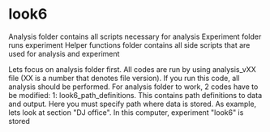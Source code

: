 # look6

Analysis folder contains all scripts necessary for analysis
Experiment folder runs experiment
Helper functions folder contains all side scripts that are used for analysis and experiment

Lets focus on analysis folder first. 
All codes are run by using analysis_vXX file (XX is a number that denotes file version). If you run this code, all analysis should be performed.
For analysis folder to work, 2 codes have to be modified:
1: look6_path_definitions. This contains path definitions to data and output. Here you must specify path where data is stored. As example, lets look at section "DJ office". In this computer, experiment "look6" is stored
